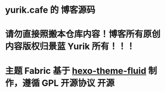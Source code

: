 # yurik.cafe 的 博客源码

# 请勿直接照搬本仓库内容！博客所有原创内容版权归景蓝 Yurik 所有！！！

# 主题 Fabric 基于 [hexo-theme-fluid](https://github.com/fluid-dev/hexo-theme-fluid) 制作，遵循 **GPL 开源协议** 开源
